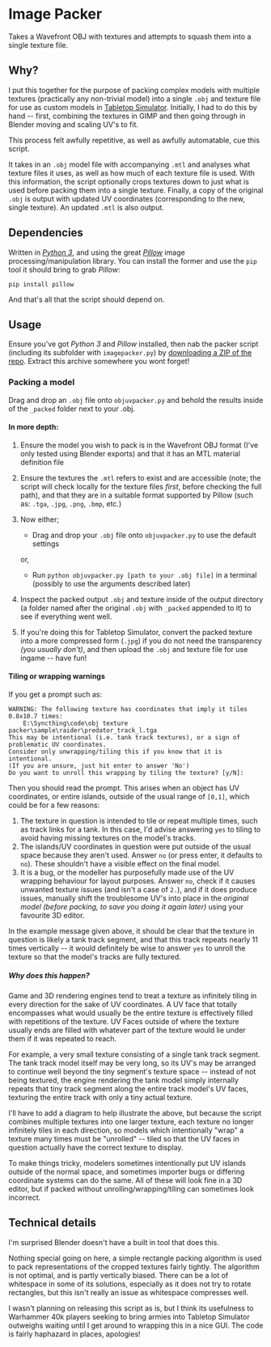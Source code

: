 # Image Packer
Takes a Wavefront OBJ with textures and attempts to squash them into a single texture file.

## Why?
I put this together for the purpose of packing complex models with multiple textures (practically any non-trivial model) into a single `.obj` and texture file for use as custom models in [Tabletop Simulator](http://berserk-games.com/tabletop-simulator/).
Initially, I had to do this by hand -- first, combining the textures in GIMP and then going through in Blender moving and scaling UV's to fit.

This process felt awfully repetitive, as well as awfully automatable, cue this script.

It takes in an `.obj` model file with accompanying `.mtl` and analyses what texture files it uses, as well as how much of each texture file is used. With this information, the script optionally crops textures down to just what is used before packing them into a single texture. Finally, a copy of the original `.obj` is output with updated UV coordinates (corresponding to the new, single texture). An updated `.mtl` is also output.

## Dependencies
Written in [*Python 3*](https://www.python.org/downloads/), and using the great [*Pillow*](https://python-pillow.github.io/) image processing/manipulation library.
You can install the former and use the `pip` tool it should bring to grab *Pillow*:

    pip install pillow

And that's all that the script should depend on.

## Usage
Ensure you've got *Python 3* and *Pillow* installed, then nab the packer script (including its subfolder with `imagepacker.py`) by [downloading a ZIP of the repo](https://github.com/theFroh/imagepacker/archive/master.zip).
Extract this archive somewhere you wont forget!

### Packing a model
Drag and drop an `.obj` file onto `objuvpacker.py` and behold the results inside of the `_packed` folder next to your .obj.

#### In more depth:

1. Ensure the model you wish to pack is in the Wavefront OBJ format (I've only tested using Blender exports) and that it has an MTL material definition file
2. Ensure the textures the `.mtl` refers to exist and are accessible (note; the script will check locally for the texture files *first*, before checking the full path), and that they are in a suitable format supported by Pillow (such as: `.tga`, `.jpg`, `.png`, `.bmp`, etc.)
3. Now either;
    - Drag and drop your `.obj` file onto `objuvpacker.py` to use the default settings

    or,

    - Run `python objuvpacker.py [path to your .obj file]` in a terminal (possibly to use the arguments described later)
4. Inspect the packed output `.obj` and texture inside of the output directory (a folder named after the original `.obj` with `_packed` appended to it) to see if everything went well.
5. If you're doing this for Tabletop Simulator, convert the packed texture into a more compressed form (`.jpg`) if you do not need the transparency *(you usually don't)*, and then upload the `.obj` and texture file for use ingame -- have fun!

#### Tiling or wrapping warnings
If you get a prompt such as:

    WARNING: The following texture has coordinates that imply it tiles 0.8x10.7 times:
        E:\Syncthing\code\obj texture packer\sample\raider\predator_track_l.tga
    This may be intentional (i.e. tank track textures), or a sign of problematic UV coordinates.
    Consider only unwrapping/tiling this if you know that it is intentional.
    (If you are unsure, just hit enter to answer 'No')
    Do you want to unroll this wrapping by tiling the texture? [y/N]:

Then you should read the prompt. This arises when an object has UV coordinates, or entire islands, outside of the usual range of `[0,1]`, which could be for a few reasons:

1. The texture in question is intended to tile or repeat multiple times, such as track links for a tank. In this case, I'd advise answering `yes` to tiling to avoid having missing textures on the model's tracks.
2. The islands/UV coordinates in question were put outside of the usual space because they aren't used. Answer `no` (or press enter, it defaults to `no`). These shouldn't have a visible effect on the final model.
3. It is a bug, or the modeller has purposefully made use of the UV wrapping behaviour for layout purposes. Answer `no`, check if it causes unwanted texture issues (and isn't a case of `2.`), and if it does produce issues, manually shift the troublesome UV's into place in the *original model (before packing, to save you doing it again later)* using your favourite 3D editor.

In the example message given above, it should be clear that the texture in question is likely a tank track segment, and that this track repeats nearly 11 times vertically -- it would definitely be wise to answer `yes` to unroll the texture so that the model's tracks are fully textured.

##### Why does this happen?
Game and 3D rendering engines tend to treat a texture as infinitely tiling in every direction for the sake of UV coordinates. A UV face that totally encompasses what would usually be the entire texture is effectively filled with repetitions of the texture. UV Faces outside of where the texture usually ends are filled with whatever part of the texture would lie under them if it was repeated to reach.

For example, a very small texture consisting of a single tank track segment. The tank track model itself may be very long, so its UV's may be arranged to continue well beyond the tiny segment's texture space -- instead of not being textured, the engine rendering the tank model simply internally repeats that tiny track segment along the entire track model's UV faces, texturing the entire track with only a tiny actual texture.

I'll have to add a diagram to help illustrate the above, but because the script combines multiple textures into one larger texture, each texture no longer infinitely tiles in each direction, so models which intentionally "wrap" a texture many times must be "unrolled" -- tiled so that the UV faces in question actually have the correct texture to display.

To make things tricky, modelers sometimes intentionally put UV islands outside of the normal space, and sometimes importer bugs or differing coordinate systems can do the same. All of these will look fine in a 3D editor, but if packed without unrolling/wrapping/tiling can sometimes look incorrect.

## Technical details

I'm surprised Blender doesn't have a built in tool that does this.

Nothing special going on here, a simple rectangle packing algorithm is used to pack representations of the cropped textures fairly tightly. The algorithm is not optimal, and is partly vertically biased. There can be a lot of whitespace in some of its solutions, especially as it does not try to rotate rectangles, but this isn't really an issue as whitespace compresses well.

I wasn't planning on releasing this script as is, but I think its usefulness to Warhammer 40k players seeking to bring armies into Tabletop Simulator outweighs waiting until I get around to wrapping this in a nice GUI. The code is fairly haphazard in places, apologies!
